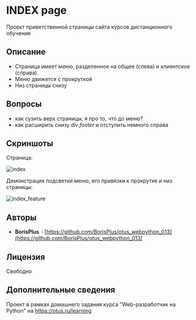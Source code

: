 # INDEX page

Проект приветственной страницы сайта курсов дистанционного обучения

## Описание

* Страница имеет меню, разделенное на общее (слева) и клиентское (справа).
* Меню движется с прокруткой
* Низ страницы снизу

## Вопросы

* как сузить верх страницы, я про то, что до меню?
* как расширить снизу _div.footer_ и отступить немного справа

## Cкриншоты

Страница:

![index](https://raw.githubusercontent.com/BorisPlus/otus_webpython_013/master/README.files/images/screenshots/index.png "Title")

Демонстрация подсветки меню, его привязки к прокрутке и низ страницы:

![index_feature](https://raw.githubusercontent.com/BorisPlus/otus_webpython_013/master/README.files/images/screenshots/index_feature.png "Title")

## Авторы

* **BorisPlus** - [https://github.com/BorisPlus/otus_webpython_013](https://github.com/BorisPlus/otus_webpython_013)

## Лицензия

Свободно

## Дополнительные сведения

Проект в рамках домашнего задания курса "Web-разработчик на Python" на https://otus.ru/learning
